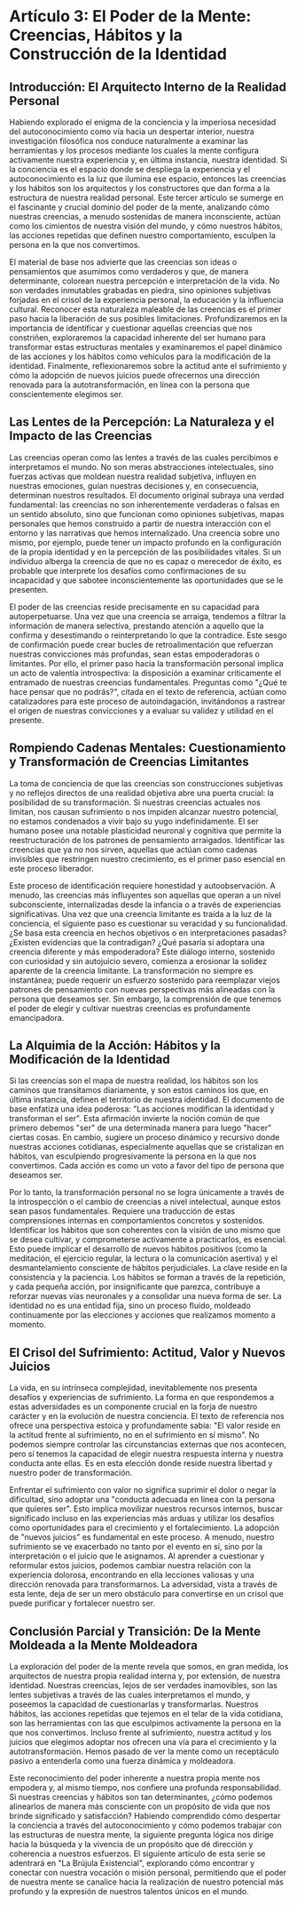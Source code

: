 # Artículo 3: El Poder de la Mente: Creencias, Hábitos y la Construcción de la Identidad

## Introducción: El Arquitecto Interno de la Realidad Personal

Habiendo explorado el enigma de la conciencia y la imperiosa necesidad del autoconocimiento como vía hacia un despertar interior, nuestra investigación filosófica nos conduce naturalmente a examinar las herramientas y los procesos mediante los cuales la mente configura activamente nuestra experiencia y, en última instancia, nuestra identidad. Si la conciencia es el espacio donde se despliega la experiencia y el autoconocimiento es la luz que ilumina ese espacio, entonces las creencias y los hábitos son los arquitectos y los constructores que dan forma a la estructura de nuestra realidad personal. Este tercer artículo se sumerge en el fascinante y crucial dominio del poder de la mente, analizando cómo nuestras creencias, a menudo sostenidas de manera inconsciente, actúan como los cimientos de nuestra visión del mundo, y cómo nuestros hábitos, las acciones repetidas que definen nuestro comportamiento, esculpen la persona en la que nos convertimos.

El material de base nos advierte que las creencias son ideas o pensamientos que asumimos como verdaderos y que, de manera determinante, colorean nuestra percepción e interpretación de la vida. No son verdades inmutables grabadas en piedra, sino opiniones subjetivas forjadas en el crisol de la experiencia personal, la educación y la influencia cultural. Reconocer esta naturaleza maleable de las creencias es el primer paso hacia la liberación de sus posibles limitaciones. Profundizaremos en la importancia de identificar y cuestionar aquellas creencias que nos constriñen, exploraremos la capacidad inherente del ser humano para transformar estas estructuras mentales y examinaremos el papel dinámico de las acciones y los hábitos como vehículos para la modificación de la identidad. Finalmente, reflexionaremos sobre la actitud ante el sufrimiento y cómo la adopción de nuevos juicios puede ofrecernos una dirección renovada para la autotransformación, en línea con la persona que conscientemente elegimos ser.

## Las Lentes de la Percepción: La Naturaleza y el Impacto de las Creencias

Las creencias operan como las lentes a través de las cuales percibimos e interpretamos el mundo. No son meras abstracciones intelectuales, sino fuerzas activas que moldean nuestra realidad subjetiva, influyen en nuestras emociones, guían nuestras decisiones y, en consecuencia, determinan nuestros resultados. El documento original subraya una verdad fundamental: las creencias no son inherentemente verdaderas o falsas en un sentido absoluto, sino que funcionan como opiniones subjetivas, mapas personales que hemos construido a partir de nuestra interacción con el entorno y las narrativas que hemos internalizado. Una creencia sobre uno mismo, por ejemplo, puede tener un impacto profundo en la configuración de la propia identidad y en la percepción de las posibilidades vitales. Si un individuo alberga la creencia de que no es capaz o merecedor de éxito, es probable que interprete los desafíos como confirmaciones de su incapacidad y que sabotee inconscientemente las oportunidades que se le presenten.

El poder de las creencias reside precisamente en su capacidad para autoperpetuarse. Una vez que una creencia se arraiga, tendemos a filtrar la información de manera selectiva, prestando atención a aquello que la confirma y desestimando o reinterpretando lo que la contradice. Este sesgo de confirmación puede crear bucles de retroalimentación que refuerzan nuestras convicciones más profundas, sean estas empoderadoras o limitantes. Por ello, el primer paso hacia la transformación personal implica un acto de valentía introspectiva: la disposición a examinar críticamente el entramado de nuestras creencias fundamentales. Preguntas como "¿Qué te hace pensar que no podrás?", citada en el texto de referencia, actúan como catalizadores para este proceso de autoindagación, invitándonos a rastrear el origen de nuestras convicciones y a evaluar su validez y utilidad en el presente.

## Rompiendo Cadenas Mentales: Cuestionamiento y Transformación de Creencias Limitantes

La toma de conciencia de que las creencias son construcciones subjetivas y no reflejos directos de una realidad objetiva abre una puerta crucial: la posibilidad de su transformación. Si nuestras creencias actuales nos limitan, nos causan sufrimiento o nos impiden alcanzar nuestro potencial, no estamos condenados a vivir bajo su yugo indefinidamente. El ser humano posee una notable plasticidad neuronal y cognitiva que permite la reestructuración de los patrones de pensamiento arraigados. Identificar las creencias que ya no nos sirven, aquellas que actúan como cadenas invisibles que restringen nuestro crecimiento, es el primer paso esencial en este proceso liberador.

Este proceso de identificación requiere honestidad y autoobservación. A menudo, las creencias más influyentes son aquellas que operan a un nivel subconsciente, internalizadas desde la infancia o a través de experiencias significativas. Una vez que una creencia limitante es traída a la luz de la conciencia, el siguiente paso es cuestionar su veracidad y su funcionalidad. ¿Se basa esta creencia en hechos objetivos o en interpretaciones pasadas? ¿Existen evidencias que la contradigan? ¿Qué pasaría si adoptara una creencia diferente y más empoderadora? Este diálogo interno, sostenido con curiosidad y sin autojuicio severo, comienza a erosionar la solidez aparente de la creencia limitante. La transformación no siempre es instantánea; puede requerir un esfuerzo sostenido para reemplazar viejos patrones de pensamiento con nuevas perspectivas más alineadas con la persona que deseamos ser. Sin embargo, la comprensión de que tenemos el poder de elegir y cultivar nuestras creencias es profundamente emancipadora.

## La Alquimia de la Acción: Hábitos y la Modificación de la Identidad

Si las creencias son el mapa de nuestra realidad, los hábitos son los caminos que transitamos diariamente, y son estos caminos los que, en última instancia, definen el territorio de nuestra identidad. El documento de base enfatiza una idea poderosa: "Las acciones modifican la identidad y transforman el ser". Esta afirmación invierte la noción común de que primero debemos "ser" de una determinada manera para luego "hacer" ciertas cosas. En cambio, sugiere un proceso dinámico y recursivo donde nuestras acciones cotidianas, especialmente aquellas que se cristalizan en hábitos, van esculpiendo progresivamente la persona en la que nos convertimos. Cada acción es como un voto a favor del tipo de persona que deseamos ser.

Por lo tanto, la transformación personal no se logra únicamente a través de la introspección o el cambio de creencias a nivel intelectual, aunque estos sean pasos fundamentales. Requiere una traducción de estas comprensiones internas en comportamientos concretos y sostenidos. Identificar los hábitos que son coherentes con la visión de uno mismo que se desea cultivar, y comprometerse activamente a practicarlos, es esencial. Esto puede implicar el desarrollo de nuevos hábitos positivos (como la meditación, el ejercicio regular, la lectura o la comunicación asertiva) y el desmantelamiento consciente de hábitos perjudiciales. La clave reside en la consistencia y la paciencia. Los hábitos se forman a través de la repetición, y cada pequeña acción, por insignificante que parezca, contribuye a reforzar nuevas vías neuronales y a consolidar una nueva forma de ser. La identidad no es una entidad fija, sino un proceso fluido, moldeado continuamente por las elecciones y acciones que realizamos momento a momento.

## El Crisol del Sufrimiento: Actitud, Valor y Nuevos Juicios

La vida, en su intrínseca complejidad, inevitablemente nos presenta desafíos y experiencias de sufrimiento. La forma en que respondemos a estas adversidades es un componente crucial en la forja de nuestro carácter y en la evolución de nuestra conciencia. El texto de referencia nos ofrece una perspectiva estoica y profundamente sabia: "El valor reside en la actitud frente al sufrimiento, no en el sufrimiento en sí mismo". No podemos siempre controlar las circunstancias externas que nos acontecen, pero sí tenemos la capacidad de elegir nuestra respuesta interna y nuestra conducta ante ellas. Es en esta elección donde reside nuestra libertad y nuestro poder de transformación.

Enfrentar el sufrimiento con valor no significa suprimir el dolor o negar la dificultad, sino adoptar una "conducta adecuada en línea con la persona que quieres ser". Esto implica movilizar nuestros recursos internos, buscar significado incluso en las experiencias más arduas y utilizar los desafíos como oportunidades para el crecimiento y el fortalecimiento. La adopción de "nuevos juicios" es fundamental en este proceso. A menudo, nuestro sufrimiento se ve exacerbado no tanto por el evento en sí, sino por la interpretación o el juicio que le asignamos. Al aprender a cuestionar y reformular estos juicios, podemos cambiar nuestra relación con la experiencia dolorosa, encontrando en ella lecciones valiosas y una dirección renovada para transformarnos. La adversidad, vista a través de esta lente, deja de ser un mero obstáculo para convertirse en un crisol que puede purificar y fortalecer nuestro ser.

## Conclusión Parcial y Transición: De la Mente Moldeada a la Mente Moldeadora

La exploración del poder de la mente revela que somos, en gran medida, los arquitectos de nuestra propia realidad interna y, por extensión, de nuestra identidad. Nuestras creencias, lejos de ser verdades inamovibles, son las lentes subjetivas a través de las cuales interpretamos el mundo, y poseemos la capacidad de cuestionarlas y transformarlas. Nuestros hábitos, las acciones repetidas que tejemos en el telar de la vida cotidiana, son las herramientas con las que esculpimos activamente la persona en la que nos convertimos. Incluso frente al sufrimiento, nuestra actitud y los juicios que elegimos adoptar nos ofrecen una vía para el crecimiento y la autotransformación. Hemos pasado de ver la mente como un receptáculo pasivo a entenderla como una fuerza dinámica y moldeadora.

Este reconocimiento del poder inherente a nuestra propia mente nos empodera y, al mismo tiempo, nos confiere una profunda responsabilidad. Si nuestras creencias y hábitos son tan determinantes, ¿cómo podemos alinearlos de manera más consciente con un propósito de vida que nos brinde significado y satisfacción? Habiendo comprendido cómo despertar la conciencia a través del autoconocimiento y cómo podemos trabajar con las estructuras de nuestra mente, la siguiente pregunta lógica nos dirige hacia la búsqueda y la vivencia de un propósito que dé dirección y coherencia a nuestros esfuerzos. El siguiente artículo de esta serie se adentrará en "La Brújula Existencial", explorando cómo encontrar y conectar con nuestra vocación o misión personal, permitiendo que el poder de nuestra mente se canalice hacia la realización de nuestro potencial más profundo y la expresión de nuestros talentos únicos en el mundo.

